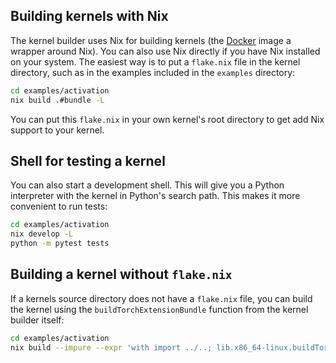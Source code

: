 ## Building kernels with Nix

The kernel builder uses Nix for building kernels (the [Docker](./docker.md) image
a wrapper around Nix). You can also use Nix directly if you have Nix
installed on your system. The easiest way is to put a `flake.nix`
file in the kernel directory, such as in the examples included in the
`examples` directory:

```bash
cd examples/activation
nix build .#bundle -L
```

You can put this `flake.nix` in your own kernel's root directory to
get add Nix support to your kernel.

## Shell for testing a kernel

You can also start a development shell. This will give you a Python interpreter
with the kernel in Python's search path. This makes it more convenient to run
tests:

```bash
cd examples/activation
nix develop -L
python -m pytest tests
```

## Building a kernel without `flake.nix`

If a kernels source directory does not have a `flake.nix` file, you can build the
kernel using the `buildTorchExtensionBundle` function from the kernel builder
itself:

```bash
cd examples/activation
nix build --impure --expr 'with import ../..; lib.x86_64-linux.buildTorchExtensionBundle ./.' -L
```
